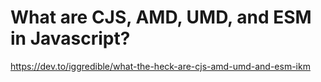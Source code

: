 # What are CJS, AMD, UMD, and ESM in Javascript?
https://dev.to/iggredible/what-the-heck-are-cjs-amd-umd-and-esm-ikm
